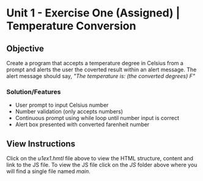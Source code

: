 # Unit 1 - Exercise One (Assigned) | Temperature Conversion

## Objective

Create a program that accepts a temperature degree in Celsius from a prompt and alerts the user the coverted result within an alert message. The alert message should say, _"The temperature is: (the converted degrees) F"_

### Solution/Features

- User prompt to input Celsius number
- Number validation (only accepts numbers)
- Continuous prompt using while loop until number input is correct
- Alert box presented with converted farenheit number

## View Instructions

Click on the _u1ex1.hmtl_ file above to view the HTML structure, content and link to the JS file. To view the JS file click on the _JS_ folder above where you will find a single file named _main_.
